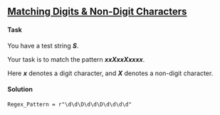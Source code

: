 ## [Matching Digits & Non-Digit Characters](https://www.hackerrank.com/challenges/matching-digits-non-digit-character/problem)

#### Task

You have a test string ***S***. 

Your task is to match the pattern ***xxXxxXxxxx***. 

Here ***x*** denotes a digit character, and ***X*** denotes a non-digit character.

#### Solution

`Regex_Pattern = r"\d\d\D\d\d\D\d\d\d\d"`